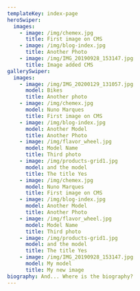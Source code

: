 ```yaml
---
templateKey: index-page
heroSwiper:
  images:
    - image: /img/chemex.jpg
      title: First image on CMS
    - image: /img/blog-index.jpg
      title: Another Photo
    - image: /img/IMG_20190928_153147.jpg
      title: Image added CMS
gallerySwiper:
  images:
    - image: /img/IMG_20200129_131057.jpg
      model: Bikes
      title: Another photo
    - image: /img/chemex.jpg
      model: Nuno Marques
      title: First image on CMS
    - image: /img/blog-index.jpg
      model: Another Model
      title: Another Photo
    - image: /img/flavor_wheel.jpg
      model: Model Name
      title: Third photo
    - image: /img/products-grid1.jpg
      model: and the model
      title: The title Yes
    - image: /img/chemex.jpg
      model: Nuno Marques
      title: First image on CMS
    - image: /img/blog-index.jpg
      model: Another Model
      title: Another Photo
    - image: /img/flavor_wheel.jpg
      model: Model Name
      title: Third photo
    - image: /img/products-grid1.jpg
      model: and the model
      title: The title Yes
    - image: /img/IMG_20190928_153147.jpg
      model: My model
      title: My new image
biography: And... Where is the biography?
---
```


